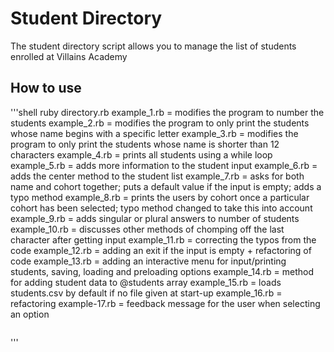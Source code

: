 # Student Directory #

The student directory script allows you to manage the list of students enrolled at Villains Academy

## How to use ##

'''shell
ruby directory.rb
example_1.rb = modifies the program to number the students
example_2.rb = modifies the program to only print the students whose name begins with a specific letter
example_3.rb = modifies the program to only print the students whose name is shorter than 12 characters
example_4.rb = prints all students using a while loop
example_5.rb = adds more information to the student input
example_6.rb = adds the center method to the student list
example_7.rb = asks for both name and cohort together; puts a default value if the input is empty; adds a typo method
example_8.rb = prints the users by cohort once a particular cohort has been selected; typo method changed to take this into account
example_9.rb = adds singular or plural answers to number of students
example_10.rb = discusses other methods of chomping off the last character after getting input
example_11.rb = correcting the typos from the code
example_12.rb = adding an exit if the input is empty + refactoring of code
example_13.rb = adding an interactive menu for input/printing students, saving, loading and preloading options
example_14.rb = method for adding student data to @students array
example_15.rb = loads students.csv by default if no file given at start-up
example_16.rb = refactoring
example-17.rb = feedback message for the user when selecting an option
```
```
'''
